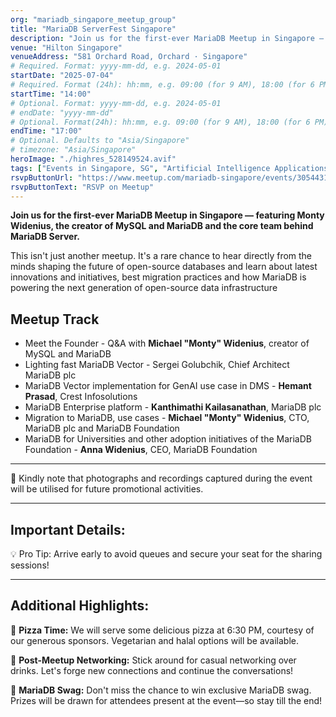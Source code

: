 ```yaml
---
org: "mariadb_singapore_meetup_group"
title: "MariaDB ServerFest Singapore"
description: "Join us for the first-ever MariaDB Meetup in Singapore — featuring Monty Widenius, the creator of MySQL and MariaDB and the core team behind MariaDB Server."
venue: "Hilton Singapore"
venueAddress: "581 Orchard Road, Orchard · Singapore"
# Required. Format: yyyy-mm-dd, e.g. 2024-05-01
startDate: "2025-07-04"
# Required. Format (24h): hh:mm, e.g. 09:00 (for 9 AM), 18:00 (for 6 PM) 
startTime: "14:00"
# Optional. Format: yyyy-mm-dd, e.g. 2024-05-01
# endDate: "yyyy-mm-dd"
# Optional. Format(24h): hh:mm, e.g. 09:00 (for 9 AM), 18:00 (for 6 PM) 
endTime: "17:00"
# Optional. Defaults to "Asia/Singapore"
# timezone: "Asia/Singapore"
heroImage: "./highres_528149524.avif"
tags: ["Events in Singapore, SG", "Artificial Intelligence Applications", "Data Analytics", "Database Development", "Database Professionals", "Computer Programming"]
rsvpButtonUrl: "https://www.meetup.com/mariadb-singapore/events/305443160"
rsvpButtonText: "RSVP on Meetup"
---
```


**Join us for the first-ever MariaDB Meetup in Singapore — featuring Monty Widenius, the creator of MySQL and MariaDB and the core team behind MariaDB Server.**

This isn't just another meetup. It's a rare chance to hear directly from the minds shaping the future of open-source databases and learn about latest innovations and initiatives, best migration practices and how MariaDB is powering the next generation of open-source data infrastructure

## Meetup Track

- Meet the Founder - Q&A with **Michael "Monty" Widenius**, creator of MySQL and MariaDB
- Lighting fast MariaDB Vector - Sergei Golubchik, Chief Architect MariaDB plc
- MariaDB Vector implementation for GenAI use case in DMS - **Hemant Prasad**, Crest Infosolutions
- MariaDB Enterprise platform - **Kanthimathi Kailasanathan**, MariaDB plc
- Migration to MariaDB, use cases - **Michael "Monty" Widenius**, CTO, MariaDB plc and MariaDB Foundation
- MariaDB for Universities and other adoption initiatives of the MariaDB Foundation - **Anna Widenius**, CEO, MariaDB Foundation

---

📸 Kindly note that photographs and recordings captured during the event will be utilised for future promotional activities.

---

## Important Details:

💡 Pro Tip: Arrive early to avoid queues and secure your seat for the sharing sessions!

---

## Additional Highlights:

🍕 **Pizza Time:** We will serve some delicious pizza at 6:30 PM, courtesy of our generous sponsors. Vegetarian and halal options will be available.

🍻 **Post-Meetup Networking:** Stick around for casual networking over drinks. Let's forge new connections and continue the conversations!

🎁 **MariaDB Swag:** Don't miss the chance to win exclusive MariaDB swag. Prizes will be drawn for attendees present at the event—so stay till the end!